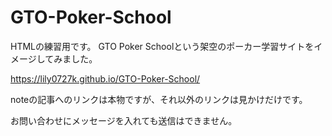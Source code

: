 # GTO-Poker-School

HTMLの練習用です。
GTO Poker Schoolという架空のポーカー学習サイトをイメージしてみました。

https://lily0727k.github.io/GTO-Poker-School/

noteの記事へのリンクは本物ですが、それ以外のリンクは見かけだけです。

お問い合わせにメッセージを入れても送信はできません。
